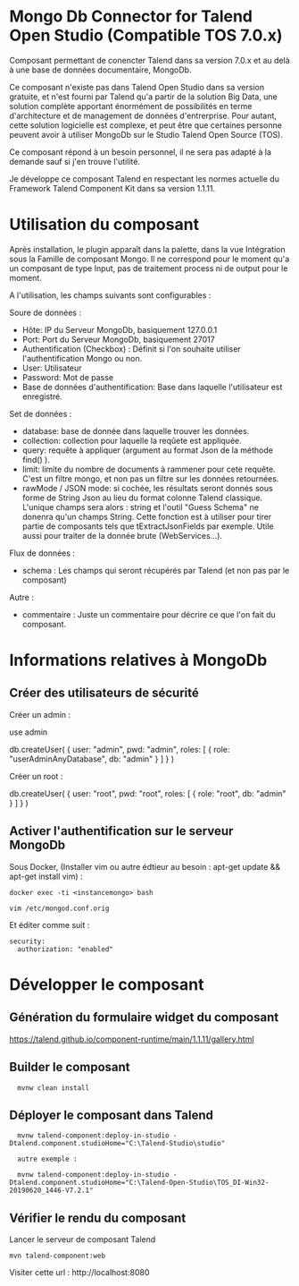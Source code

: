 # Mongo Db Connector for Talend Open Studio (Compatible TOS 7.0.x)

Composant permettant de conencter Talend dans sa version 7.0.x et au delà à une base de données documentaire, MongoDb.

Ce composant n'existe pas dans Talend Open Studio dans sa version gratuite, et n'est fourni par Talend qu'a partir de la solution Big Data, une solution complète apportant énormément de possibilités en terme d'architecture et de management de données d'entrerprise. Pour autant, cette solution logicielle est complexe, et peut être que certaines personne peuvent avoir à utiliser MongoDb sur le Studio Talend Open Source (TOS).

Ce composant répond à un besoin personnel, il ne sera pas adapté à la demande sauf si j'en trouve l'utilité.

Je développe ce composant Talend en respectant les normes actuelle du Framework Talend Component Kit dans sa version 1.1.11.

# Utilisation du composant

Après installation, le plugin apparaît dans la palette, dans la vue Intégration sous la Famille de composant Mongo.
Il ne correspond pour le moment qu'a un composant de type Input, pas de traitement process ni de output pour le moment.

A l'utilisation, les champs suivants sont configurables :

Soure de données :
- Hôte: IP du Serveur MongoDb, basiquement 127.0.0.1
- Port: Port du Serveur MongoDb, basiquement 27017
- Authentification (Checkbox) : Définit si l'on souhaite utiliser l'authentification Mongo ou non. 
- User: Utilisateur
- Password: Mot de passe
- Base de données d'authentification: Base dans laquelle l'utilisateur est enregistré.

Set de données :
- database: base de donnée dans laquelle trouver les données.
- collection: collection pour laquelle la reqûete est appliquée.
- query: requête à appliquer (argument au format Json de la méthode find() ).
- limit: limite du nombre de documents à rammener pour cete requête. C'est un filtre mongo, et non pas un filtre sur les données retournées.
- rawMode / JSON mode: si cochée, les résultats seront donnés sous forme de String Json au lieu du format colonne Talend classique. L'unique champs sera alors : string et l'outil "Guess Schema" ne donenra qu'un champs String. Cette fonction est à utiliser pour tirer partie de composants tels que tExtractJsonFields par exemple. Utile aussi pour traiter de la donnée brute (WebServices...).

Flux de données :
- schema : Les champs qui seront récupérés par Talend (et non pas par le composant)

Autre :
- commentaire : Juste un commentaire pour décrire ce que l'on fait du composant.

# Informations relatives à MongoDb

## Créer des utilisateurs de sécurité

Créer un admin :

use admin

db.createUser(
  {
    user: "admin",
    pwd: "admin",
    roles: [ { role: "userAdminAnyDatabase", db: "admin" } ]
  }
)

Créer un root :

db.createUser(
  {
    user: "root",
    pwd: "root",
    roles: [ { role: "root", db: "admin" } ]
  }
)

## Activer l'authentification sur le serveur MongoDb


Sous Docker, (Installer vim ou autre édtieur au besoin : apt-get update && apt-get install vim) :

	docker exec -ti <instancemongo> bash
	
	vim /etc/mongod.conf.orig
	
Et éditer comme suit :

	security:
	  authorization: "enabled"
		
    
# Développer le composant

## Génération du formulaire widget du composant

https://talend.github.io/component-runtime/main/1.1.11/gallery.html

## Builder le composant
 
      mvnw clean install
        
## Déployer le composant dans Talend

      mvnw talend-component:deploy-in-studio -Dtalend.component.studioHome="C:\Talend-Studio\studio"

	  autre exemple :
	        
      mvnw talend-component:deploy-in-studio -Dtalend.component.studioHome="C:\Talend-Open-Studio\TOS_DI-Win32-20190620_1446-V7.2.1"

      
## Vérifier le rendu du composant

Lancer le serveur de composant Talend 

    mvn talend-component:web

Visiter cette url : http://localhost:8080